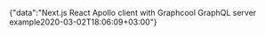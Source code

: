 {"data":"Next.js React Apollo client with Graphcool GraphQL server example2020-03-02T18:06:09+03:00"}

